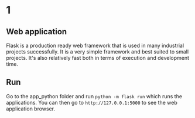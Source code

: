 # 1

## Web application

Flask is a production ready web framework that is used in many industrial projects successfully.
It is a very simple framework and best suited to small projects. It's also relatively fast both in terms of execution and development time.

## Run
Go to the app_python folder and run `python -m flask run` which runs the applications.
You can then go to `http://127.0.0.1:5000` to see the web application browser.